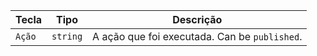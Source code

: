 | Tecla  | Tipo     | Descrição                                     |
| ------ | -------- | --------------------------------------------- |
| `Ação` | `string` | A ação que foi executada. Can be `published`. |